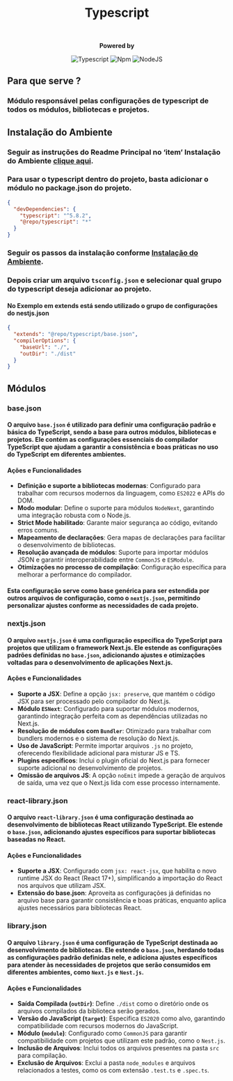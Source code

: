 <div style="text-align: center;">
    <h1>Typescript</h1>
    <br/>
<p>
    <strong>Powered by</strong>

![Typescript](https://img.shields.io/badge/typescript-%23323330.svg?style=falt&logo=typescript&logoColor=%233178C6)
![Npm](https://shields.io/badge/npm-gray?logo=npm&style=falt)
![NodeJS](https://img.shields.io/badge/node.js-6DA55F?style=falt&logo=node.js&logoColor=white)
</p>
</div>

## Para que serve ?
### Módulo responsável pelas configurações de typescript de todos os módulos, bibliotecas e projetos.

## Instalação do Ambiente
### Seguir as instruções do Readme Principal no ‘item’ Instalação do Ambiente [clique aqui](../../README.md).

### Para usar o typescript dentro do projeto, basta adicionar o módulo no package.json do projeto.
```json
{
  "devDependencies": {
    "typescript": "^5.8.2",
    "@repo/typescript": "*"
  }      
}
```
### Seguir os passos da instalação conforme [Instalação do Ambiente](#instalação-do-ambiente).
### Depois criar um arquivo `tsconfig.json` e selecionar qual grupo do typescript deseja adicionar ao projeto.
#### No Exemplo em extends está sendo utilizado o grupo de configurações do nestjs.json
```json
{
  "extends": "@repo/typescript/base.json",
  "compilerOptions": {
    "baseUrl": "./",
    "outDir": "./dist"
  }
}
```
## Módulos

### base.json
#### O arquivo `base.json` é utilizado para definir uma configuração padrão e básica do TypeScript, sendo a base para outros módulos, bibliotecas e projetos. Ele contém as configurações essenciais do compilador TypeScript que ajudam a garantir a consistência e boas práticas no uso do TypeScript em diferentes ambientes.
#### Ações e Funcionalidades
- **Definição e suporte a bibliotecas modernas**: Configurado para trabalhar com recursos modernos da linguagem, como `ES2022` e APIs do DOM.
- **Modo modular**: Define o suporte para módulos `NodeNext`, garantindo uma integração robusta com o Node.js.
- **Strict Mode habilitado**: Garante maior segurança ao código, evitando erros comuns.
- **Mapeamento de declarações**: Gera mapas de declarações para facilitar o desenvolvimento de bibliotecas.
- **Resolução avançada de módulos**: Suporte para importar módulos JSON e garantir interoperabilidade entre `CommonJS` e `ESModule`.
- **Otimizações no processo de compilação**: Configuração específica para melhorar a performance do compilador.
#### Esta configuração serve como base genérica para ser estendida por outros arquivos de configuração, como o `nextjs.json`, permitindo personalizar ajustes conforme as necessidades de cada projeto.


### nextjs.json
#### O arquivo `nextjs.json` é uma configuração específica do TypeScript para projetos que utilizam o framework Next.js. Ele estende as configurações padrões definidas no `base.json`, adicionando ajustes e otimizações voltadas para o desenvolvimento de aplicações Next.js.
#### Ações e Funcionalidades
- **Suporte a JSX**: Define a opção `jsx: preserve`, que mantém o código JSX para ser processado pelo compilador do Next.js.
- **Módulo `ESNext`**: Configurado para suportar módulos modernos, garantindo integração perfeita com as dependências utilizadas no Next.js.
- **Resolução de módulos com `Bundler`**: Otimizado para trabalhar com bundlers modernos e o sistema de resolução do Next.js.
- **Uso de JavaScript**: Permite importar arquivos `.js` no projeto, oferecendo flexibilidade adicional para misturar JS e TS.
- **Plugins específicos**: Inclui o plugin oficial do Next.js para fornecer suporte adicional no desenvolvimento de projetos.
- **Omissão de arquivos JS**: A opção `noEmit` impede a geração de arquivos de saída, uma vez que o Next.js lida com esse processo internamente.

### react-library.json
#### O arquivo `react-library.json` é uma configuração destinada ao desenvolvimento de bibliotecas React utilizando TypeScript. Ele estende o `base.json`, adicionando ajustes específicos para suportar bibliotecas baseadas no React.
#### Ações e Funcionalidades
- **Suporte a JSX**: Configurado com `jsx: react-jsx`, que habilita o novo runtime JSX do React (React 17+), simplificando a importação do React nos arquivos que utilizam JSX.
- **Extensão do base.json**: Aproveita as configurações já definidas no arquivo base para garantir consistência e boas práticas, enquanto aplica ajustes necessários para bibliotecas React.

### library.json
#### O arquivo `library.json` é uma configuração de TypeScript destinada ao desenvolvimento de bibliotecas. Ele estende o `base.json`, herdando todas as configurações padrão definidas nele, e adiciona ajustes específicos para atender às necessidades de projetos que serão consumidos em diferentes ambientes, como `Next.js` e `Nest.js`.
#### Ações e Funcionalidades

- **Saída Compilada (`outDir`)**: Define `./dist` como o diretório onde os arquivos compilados da biblioteca serão gerados.
- **Versão do JavaScript (`target`)**: Especifica `ES2020` como alvo, garantindo compatibilidade com recursos modernos do JavaScript.
- **Módulo (`module`)**: Configurado como `CommonJS` para garantir compatibilidade com projetos que utilizam este padrão, como o `Nest.js`.
- **Inclusão de Arquivos**: Inclui todos os arquivos presentes na pasta `src` para compilação.
- **Exclusão de Arquivos**: Exclui a pasta `node_modules` e arquivos relacionados a testes, como os com extensão `.test.ts` e `.spec.ts`.
